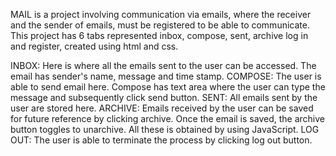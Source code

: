 MAIL is a project involving communication via emails, where the receiver and the sender of emails, must be registered to be able to communicate.
This project has 6 tabs represented inbox, compose, sent, archive log in and register, created using html and css.

INBOX: Here is where all the emails sent to the user can be accessed. 
The email has sender's name, message and time stamp. 
COMPOSE: The user is able to send email here. 
Compose has text area where the user can type the message and subsequently click send button. 
SENT: All emails sent by the user are stored here. 
ARCHIVE: Emails received by the user can be saved for future reference by clicking archive. 
Once the email is saved, the archive button toggles to unarchive.
All these is obtained by using JavaScript. 
LOG OUT: The user is able to terminate the process by clicking log out button.
